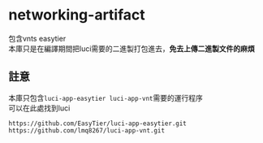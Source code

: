 # networking-artifact
包含vnts easytier</br>
本庫只是在編譯期間把luci需要的二進製打包進去，**免去上傳二進製文件的麻煩**

## 註意
本庫只包含`luci-app-easytier luci-app-vnt`需要的運行程序</br>
可以在此處找到luci
```
https://github.com/EasyTier/luci-app-easytier.git
https://github.com/lmq8267/luci-app-vnt.git
```
